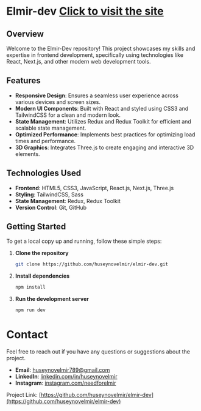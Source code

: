 #  Elmir-dev [Click to visit the site](https://github.com/huseynovelmir/elmir-dev)
## Overview

Welcome to the Elmir-Dev repository! This project showcases my skills and expertise in frontend development, specifically using technologies like React, Next.js, and other modern web development tools.

## Features

- **Responsive Design**: Ensures a seamless user experience across various devices and screen sizes.
- **Modern UI Components**: Built with React and styled using CSS3 and TailwindCSS for a clean and modern look.
- **State Management**: Utilizes Redux and Redux Toolkit for efficient and scalable state management.
- **Optimized Performance**: Implements best practices for optimizing load times and performance.
- **3D Graphics**: Integrates Three.js to create engaging and interactive 3D elements.

## Technologies Used

- **Frontend**: HTML5, CSS3, JavaScript, React.js, Next.js, Three.js
- **Styling**: TailwindCSS, Sass
- **State Management**: Redux, Redux Toolkit
- **Version Control**: Git, GitHub

## Getting Started

To get a local copy up and running, follow these simple steps:

1. **Clone the repository**
   ```bash
   git clone https://github.com/huseynovelmir/elmir-dev.git

2. **Install dependencies**
   ```bash
   npm install

3. **Run the development server**
   ```bash
   npm run dev 
# Contact

Feel free to reach out if you have any questions or suggestions about the project.

- **Email**: huseynovelmir789@gmail.com
- **LinkedIn**: [linkedin.com/in/huseynovelmir](https://www.linkedin.com/in/huseynovelmir/)
- **Instagram**: [instagram.com/needforelmir](https://www.instagram.com/needforelmir/)

Project Link: [https://github.com/huseynovelmir/elmir-dev](https://github.com/huseynovelmir/elmir-dev)
